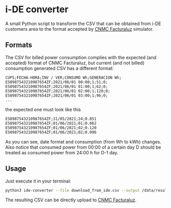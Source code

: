 # i-DE converter

A small Python script to transform the CSV that can be obtained from
i-DE customers area to the format accepted by [CNMC Facturaluz](https://comparador.cnmc.gob.es/facturaluz) 
simulator.

## Formats
The CSV for billed power consumption complies with the expected (and accepted)
format of CNMC Facturaluz, but current (and not billed) consumption generated
CSV has a different format:

```csv
CUPS;FECHA-HORA;INV / VER;CONSUMO Wh;GENERACION Wh;
ES0987543210987654ZF;2021/06/01 00:00;1;51;0;
ES0987543210987654ZF;2021/06/01 01:00;1;62;0;
ES0987543210987654ZF;2021/06/01 02:00;1;120;0;
ES0987543210987654ZF;2021/06/01 03:00;1;96;0;
...
```

the expected one must look like this

```csv
ES0987543210987654ZF;31/05/2021;24;0.051
ES0987543210987654ZF;01/06/2021;01;0.062
ES0987543210987654ZF;01/06/2021;02;0.120
ES0987543210987654ZF;01/06/2021;02;0.096

```

As you can see, date format and consumption (from Wh to kWh) changes. Also notice that consumed power from 00:00 of a certain day D should be treated
as consumed power from 24:00 h for D-1 day.

## Usage

Just execute it in your terminal:

```bash
python3 ide-converter --file download_from_ide.csv --output /data/result.csv
```

The resulting CSV can be directly upload to [CNMC Facturaluz](https://comparador.cnmc.gob.es/facturaluz).

